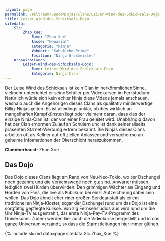 ```yaml
---
layout: page
permalink: /Weltraum/SpaceNinjas/Clans/Leiser-Wind-des-Schicksals-Dojo
title: Leiser-Wind-des-Schicksals-Dojo
sitedata:
    Slc:
        Zhao_Xue:
            Name: "Zhao Xue"
            Rasse: "Neuasiat"
            Kategorie: "Ninja"
            Wohnort: "Kabukicho-Prime"
            Position: "Ninja Großmeister"
    Organisationen:
        Leiser-Wind-des-Schicksals-Dojo:
            Name: Leiser-Wind-des-Schicksals-Dojo
            Kategorie: Ninja-Clan
---
```




Der Leise Wind des Schicksals ist kein Clan im herkömmlichen Sinne, vielmehr unterrichtet er seine Schüler per Videokursen im Fernstudium. Natürlich würde sich kein echter Ninja diese Videos jemals anschauen, weshalb auch die Angehörigen dieses Clans als qualitativ minderwertige Billig-Ninjas gelten. Es ist allerdings unklar, ob dies wirklich an mangelhaften Kampfkünsten liegt oder vielmehr daran, dass dies der einzige Ninja-Clan ist, der von einer Frau geleitet wird. Unabhängig davon hat der Clan ernormen Zulauf an Schülern und ist dank seiner allseits präsenten Starnet-Werbung extrem bekannt. Die Ninjas dieses Clans arbeiten oft als Kellner auf offiziellen Anlässen und versuchen so an geheime Informationen der Oberschicht heranzukommen.

**Clanoberhaupt:** Zhao Xue

## Das Dojo

Das Dojo dieses Clans liegt am Rand von Neu-Neo-Tokio, wo der Dschungel noch gezähmt und die Verkehrswege noch gut sind. Anwärter müssen lediglich zwei Hürden überwinden: Den grimmigen Wächter am Eingang und Horden von Fans, die live als Publikum bei einer Aufzeichnung dabei sein wollen. Das Dojo ähnelt eher einer großen Sendeanstalt als einem traditionellen Ninja-Kloster, sogar der Dschungel rund um das Dojo ist eine sorgfältig gepflegte Kulisse. Von zig Fernsehstudios aus wird rund um die Uhr Ninja-TV ausgestrahlt, das erste Ninja-Pay-TV-Programm des Universums. Zudem werden hier auch die Videokurse hergestellt und in das ganze Universum versandt, so dass die Starnetleitungen hier immer glühen.

{% include slc.md data=page.sitedata.Slc.Zhao_Xue %}
